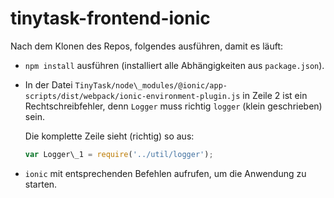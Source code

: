 # tinytask-frontend-ionic

Nach dem Klonen des Repos,
folgendes ausführen,
damit es läuft:

- `npm install` ausführen (installiert alle Abhängigkeiten aus `package.json`).
- In der Datei
`TinyTask/node\_modules/@ionic/app-scripts/dist/webpack/ionic-environment-plugin.js`
    in Zeile 2 ist ein Rechtschreibfehler,
    denn `Logger` muss richtig `logger` (klein geschrieben) sein.

    Die komplette Zeile sieht (richtig) so aus:

    ```js
    var Logger\_1 = require('../util/logger');
    ```
- `ionic` mit entsprechenden Befehlen aufrufen,
    um die Anwendung zu starten.

